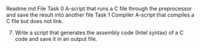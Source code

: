 Readme.md File
Task 0 A-script that runs a C file through the preprocessor and save the result into another file
Task 1 Compiler A-script that compiles a C file but does not link.

7. Write a script that generates the assembly code (Intel syntax) of a C code and save it in an output file.
